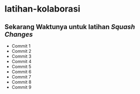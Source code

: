 # latihan-kolaborasi

Sekarang Waktunya untuk latihan *Squash Changes*
--
- Commit 1
- Commit 2
- Commit 3
- Commit 4
- Commit 5
- Commit 6
- Commit 7
- Commit 8
- Commit 9
